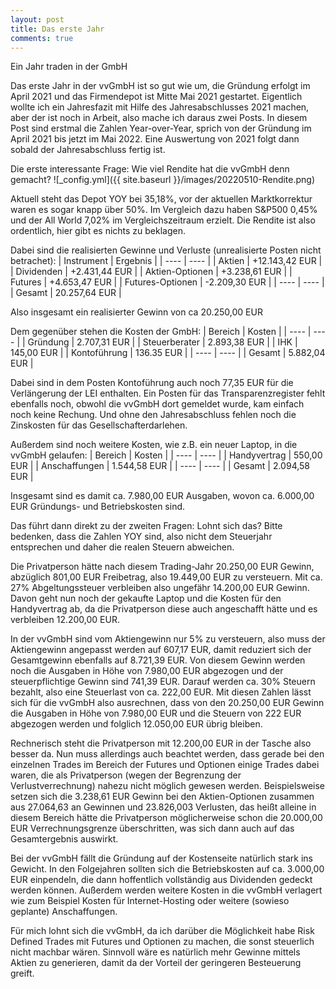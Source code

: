 ```yaml
---
layout: post
title: Das erste Jahr
comments: true
---
```



Ein Jahr traden in der GmbH

Das erste Jahr in der vvGmbH ist so gut wie um, die Gründung erfolgt im April 2021 und das Firmendepot ist Mitte Mai 2021 gestartet.
Eigentlich wollte ich ein Jahresfazit mit Hilfe des Jahresabschlusses 2021 machen, aber der ist noch in Arbeit, also mache ich daraus 
zwei Posts. In diesem Post sind erstmal die Zahlen Year-over-Year, sprich von der Gründung im April 2021 bis jetzt im Mai 2022.
Eine Auswertung von 2021 folgt dann sobald der Jahresabschluss fertig ist.

Die erste interessante Frage: Wie viel Rendite hat die vvGmbH denn gemacht?
![_config.yml]({{ site.baseurl }}/images/20220510-Rendite.png)

Aktuell steht das Depot YOY bei 35,18%, vor der aktuellen Marktkorrektur waren es sogar knapp über 50%.
Im Vergleich dazu haben S&P500 0,45% und der All World 7,02% im Vergleichszeitraum erzielt.
Die Rendite ist also ordentlich, hier gibt es nichts zu beklagen.

Dabei sind die realisierten Gewinne und Verluste (unrealisierte Posten nicht betrachet):
| Instrument | Ergebnis | 
| ---- | ---- |
| Aktien | +12.143,42 EUR |
| Dividenden | +2.431,44 EUR |
| Aktien-Optionen | +3.238,61 EUR |
| Futures | +4.653,47 EUR |
| Futures-Optionen | -2.209,30 EUR |
| ---- | ---- |
| Gesamt | 20.257,64 EUR | 

Also insgesamt ein realisierter Gewinn von ca 20.250,00 EUR


Dem gegenüber stehen die Kosten der GmbH:
| Bereich | Kosten |
| ---- | ---- |
| Gründung | 2.707,31 EUR |
| Steuerberater | 2.893,38 EUR |
| IHK | 145,00 EUR |
| Kontoführung | 136.35 EUR |
| ---- | ---- |
| Gesamt | 5.882,04 EUR | 

Dabei sind in dem Posten Kontoführung auch noch 77,35 EUR für die Verlängerung der LEI enthalten.
Ein Posten für das Transparenzregister fehlt ebenfalls noch, obwohl die vvGmbH dort gemeldet wurde, kam einfach noch keine Rechung.
Und ohne den Jahresabschluss fehlen noch die Zinskosten für das Gesellschafterdarlehen.

Außerdem sind noch weitere Kosten, wie z.B. ein neuer Laptop, in die vvGmbH gelaufen:
| Bereich | Kosten |
| ---- | ---- | 
| Handyvertrag | 550,00 EUR |
| Anschaffungen | 1.544,58 EUR |
| ---- | ---- |
| Gesamt | 2.094,58 EUR | 

Insgesamt sind es damit ca. 7.980,00 EUR Ausgaben, wovon ca. 6.000,00 EUR Gründungs- und Betriebskosten sind.

Das führt dann direkt zu der zweiten Fragen: Lohnt sich das?
Bitte bedenken, dass die Zahlen YOY sind, also nicht dem Steuerjahr entsprechen und daher die realen Steuern abweichen.

Die Privatperson hätte nach diesem Trading-Jahr 20.250,00 EUR Gewinn, abzüglich 801,00 EUR Freibetrag, also 19.449,00 EUR zu versteuern. Mit ca. 27% Abgeltungssteuer verbleiben also ungefähr 14.200,00 EUR Gewinn. Davon geht nun noch der gekaufte Laptop und die Kosten für den Handyvertrag ab, da die Privatperson diese auch angeschafft hätte und es verbleiben 12.200,00 EUR.

In der vvGmbH sind vom Aktiengewinn nur 5% zu versteuern, also muss der Aktiengewinn angepasst werden auf 607,17 EUR, damit reduziert sich der Gesamtgewinn ebenfalls auf 8.721,39 EUR. Von diesem Gewinn werden noch die Ausgaben in Höhe von 7.980,00 EUR abgezogen und 
der steuerpflichtige Gewinn sind 741,39 EUR. Darauf werden ca. 30% Steuern bezahlt, also eine Steuerlast von ca. 222,00 EUR.
Mit diesen Zahlen lässt sich für die vvGmbH also ausrechnen, dass von den 20.250,00 EUR Gewinn die Ausgaben in Höhe von 7.980,00 EUR und die Steuern von 222 EUR abgezogen werden und folglich 12.050,00 EUR übrig bleiben. 

Rechnerisch steht die Privatperson mit 12.200,00 EUR in der Tasche also besser da. Nun muss allerdings auch beachtet werden, dass gerade bei den einzelnen Trades im Bereich der Futures und Optionen einige Trades dabei waren, die als Privatperson (wegen der Begrenzung der Verlustverrechnung) nahezu nicht möglich gewesen werden. Beispielsweise setzen sich die 3.238,61 EUR Gewinn bei den Aktien-Optionen zusammen aus 27.064,63 an Gewinnen und 23.826,003 Verlusten, das heißt alleine in diesem Bereich hätte die Privatperson möglicherweise schon die 20.000,00 EUR Verrechnungsgrenze überschritten, was sich dann auch auf das Gesamtergebnis auswirkt.

Bei der vvGmbH fällt die Gründung auf der Kostenseite natürlich stark ins Gewicht. In den Folgejahren sollten sich die Betriebskosten  auf ca. 3.000,00 EUR einpendeln, die dann hoffentlich vollständig aus Dividenden gedeckt werden können. Außerdem werden weitere Kosten in die vvGmbH verlagert wie zum Beispiel Kosten für Internet-Hosting oder weitere (sowieso geplante) Anschaffungen.

Für mich lohnt sich die vvGmbH, da ich darüber die Möglichkeit habe Risk Defined Trades mit Futures und Optionen zu machen, die sonst steuerlich nicht machbar wären. Sinnvoll wäre es natürlich mehr Gewinne mittels Aktien zu generieren, damit da der Vorteil der geringeren Besteuerung greift.
